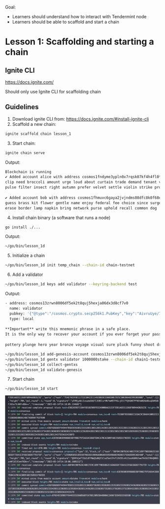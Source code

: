 Goal:

- Learners should understand how to interact with Tendermint node
- Learners should be able to scaffold and start a chain

# Lesson 1: Scaffolding and starting a chain

## Ignite CLI

https://docs.ignite.com/

Should only use Ignite CLI for scaffolding chain

## Guidelines

1. Download ignite CLI from: https://docs.ignite.com/#install-ignite-cli
2. Scaffold a new chain: 
```sh
ignite scaffold chain lesson_1
```

3. Start chain:
```sh
ignite chain serve
```
Output:
```sh
Blockchain is running
✔ Added account alice with address cosmos1fndyme3ypln0x7rqsk07kf4h4fl0txr89cd4kl and mnemonic:
clip need broccoli amount urge loud about curtain trade demand tenant victory
pulse filter insect right autumn prefer velvet settle violin strike proof foot

✔ Added account bob with address cosmos1fhmuvc6gaya2jvjndms08dfc8k0f68eh0u44wq and mnemonic:
guess brass kit flower gentle name enjoy federal fee choice since surge manual
erase border lamp napkin bring network purse uphold recall common dog
```
4. Install chain binary (a software that runs a node)
```sh
go install ./...
```
Output: 
```sh
~/go/bin/lesson_1d
```
5. Initialize a chain
```sh
~/go/bin/lesson_1d init temp_chain --chain-id chain-testnet
```
6. Add a validator
```sh
~/go/bin/lesson_1d keys add validator --keyring-backend test
```
Output: 
```sh
- address: cosmos13zrwn8006df5ek2t8quj5hexja06dx3d8cf7v0
  name: validator
  pubkey: '{"@type":"/cosmos.crypto.secp256k1.PubKey","key":"AivruUye/7we0ERC6Iwfhwy2LG3BBSwsXiHt6DC77UDf"}'
  type: local

**Important** write this mnemonic phrase in a safe place.
It is the only way to recover your account if you ever forget your password.

pottery plunge hero year bronze voyage visual sure pluck funny shoot drink rapid trend text light donkey holiday meat chimney clock gospel bleak school
```
```sh
~/go/bin/lesson_1d add-genesis-account cosmos13zrwn8006df5ek2t8quj5hexja06dx3d8cf7v0 10000000stake --keyring-backend test
~/go/bin/lesson_1d gentx validator 1000000stake --chain-id chain1-testnet --keyring-backend test
~/go/bin/lesson_1d collect-gentxs
~/go/bin/lesson_1d validate-genesis
```
7. Start chain
```sh
~/go/bin/lesson_1d start
```
![result](images/lesson_1.png "result of a chain running")